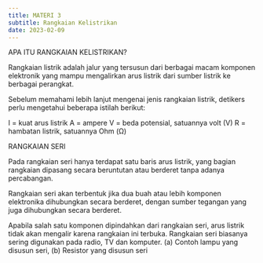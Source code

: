 ```yaml
---
title: MATERI 3
subtitle: Rangkaian Kelistrikan
date: 2023-02-09
---
```


APA ITU RANGKAIAN KELISTRIKAN?

Rangkaian listrik adalah jalur yang tersusun dari berbagai macam komponen elektronik yang mampu mengalirkan arus listrik dari sumber listrik ke berbagai perangkat. 

Sebelum memahami lebih lanjut mengenai jenis rangkaian listrik, detikers perlu mengetahui beberapa istilah berikut:

I = kuat arus listrik
A = ampere
V = beda potensial, satuannya volt (V)
R = hambatan listrik, satuannya Ohm (Ω)

RANGKAIAN SERI

Pada rangkaian seri hanya terdapat satu baris arus listrik, yang bagian rangkaian dipasang secara beruntutan atau berderet tanpa adanya percabangan.

Rangkaian seri akan terbentuk jika dua buah atau lebih komponen elektronika dihubungkan secara berderet, dengan sumber tegangan yang juga dihubungkan secara berderet.

Apabila salah satu komponen dipindahkan dari rangkaian seri, arus listrik tidak akan mengalir karena rangkaian ini terbuka. Rangkaian seri biasanya sering digunakan pada radio, TV dan komputer.
(a) Contoh lampu yang disusun seri, (b) Resistor yang disusun seri
